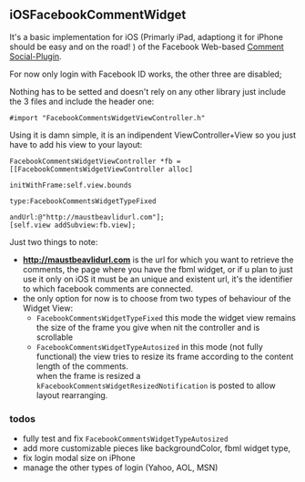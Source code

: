 ## iOSFacebookCommentWidget ##

It's a basic implementation for iOS (Primarly iPad, adaptiong it for iPhone should be easy and on the road! ) of the Facebook Web-based [Comment Social-Plugin](http://developers.facebook.com/docs/reference/plugins/comments/).

For now only login with Facebook ID works, the other three are disabled;

Nothing has to be setted and doesn't rely on any other library just include the 3 files and include the header one:

	#import "FacebookCommentsWidgetViewController.h"
	
Using it is damn simple, it is an indipendent ViewController+View so you just have to add his view to your layout:
	
	FacebookCommentsWidgetViewController *fb = [[FacebookCommentsWidgetViewController alloc] 
													initWithFrame:self.view.bounds 
													type:FacebookCommentsWidgetTypeFixed 
													andUrl:@"http://maustbeavlidurl.com"];
	[self.view addSubview:fb.view];
	
Just two things to note:

* **http://maustbeavlidurl.com** is the url for which you want to retrieve the comments, the page where you have the fbml widget, or if u plan to just use it only on iOS it must be an unique and existent url, it's the identifier to which facebook comments are connected.
* the only option for now is to choose from two types of behaviour of the Widget View:
	* `FacebookCommentsWidgetTypeFixed`	this mode the widget view remains the size of the frame you give when nit the controller and is scrollable
	* `FacebookCommentsWidgetTypeAutosized` in this mode (not fully functional) the view tries to resize its frame according to the content length of the comments.   
	when the frame is resized a `kFacebookCommentsWidgetResizedNotification` is posted to allow layout rearranging.
		


### todos ###

* fully test and fix `FacebookCommentsWidgetTypeAutosized`
* add more customizable pieces like backgroundColor, fbml widget type, 
* fix login modal size on iPhone
* manage the other types of login (Yahoo, AOL, MSN)